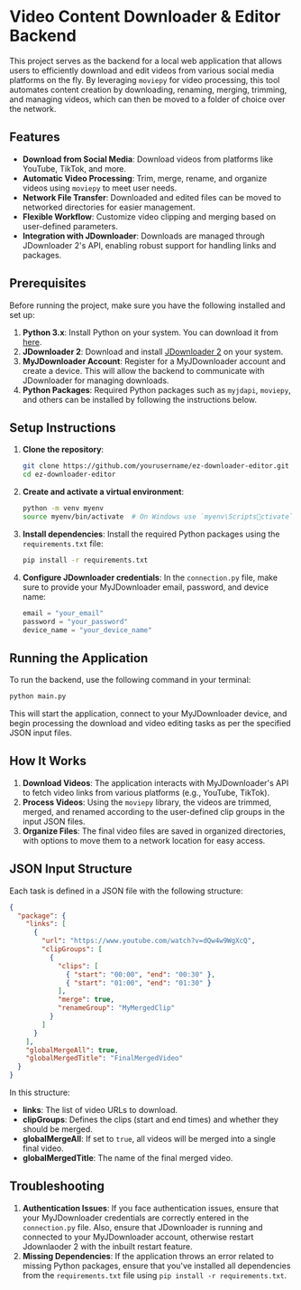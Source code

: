 
# Video Content Downloader & Editor Backend

This project serves as the backend for a local web application that allows users to efficiently download and edit videos from various social media platforms on the fly. By leveraging `moviepy` for video processing, this tool automates content creation by downloading, renaming, merging, trimming, and managing videos, which can then be moved to a folder of choice over the network.

## Features

- **Download from Social Media**: Download videos from platforms like YouTube, TikTok, and more.
- **Automatic Video Processing**: Trim, merge, rename, and organize videos using `moviepy` to meet user needs.
- **Network File Transfer**: Downloaded and edited files can be moved to networked directories for easier management.
- **Flexible Workflow**: Customize video clipping and merging based on user-defined parameters.
- **Integration with JDownloader**: Downloads are managed through JDownloader 2's API, enabling robust support for handling links and packages.

## Prerequisites

Before running the project, make sure you have the following installed and set up:

1. **Python 3.x**: Install Python on your system. You can download it from [here](https://www.python.org/downloads/).
2. **JDownloader 2**: Download and install [JDownloader 2](https://jdownloader.org/download/index) on your system.
3. **MyJDownloader Account**: Register for a MyJDownloader account and create a device. This will allow the backend to communicate with JDownloader for managing downloads.
4. **Python Packages**: Required Python packages such as `myjdapi`, `moviepy`, and others can be installed by following the instructions below.

## Setup Instructions

1. **Clone the repository**:
   ```bash
   git clone https://github.com/yourusername/ez-downloader-editor.git
   cd ez-downloader-editor
   ```

2. **Create and activate a virtual environment**:
   ```bash
   python -m venv myenv
   source myenv/bin/activate  # On Windows use `myenv\Scriptsctivate`
   ```

3. **Install dependencies**:
   Install the required Python packages using the `requirements.txt` file:
   ```bash
   pip install -r requirements.txt
   ```

4. **Configure JDownloader credentials**:
   In the `connection.py` file, make sure to provide your MyJDownloader email, password, and device name:
   ```python
   email = "your_email"
   password = "your_password"
   device_name = "your_device_name"
   ```

## Running the Application

To run the backend, use the following command in your terminal:

```bash
python main.py
```

This will start the application, connect to your MyJDownloader device, and begin processing the download and video editing tasks as per the specified JSON input files.

## How It Works

1. **Download Videos**: The application interacts with MyJDownloader's API to fetch video links from various platforms (e.g., YouTube, TikTok).
2. **Process Videos**: Using the `moviepy` library, the videos are trimmed, merged, and renamed according to the user-defined clip groups in the input JSON files.
3. **Organize Files**: The final video files are saved in organized directories, with options to move them to a network location for easy access.

## JSON Input Structure

Each task is defined in a JSON file with the following structure:

```json
{
  "package": {
    "links": [
      {
        "url": "https://www.youtube.com/watch?v=dQw4w9WgXcQ",
        "clipGroups": [
          {
            "clips": [
              { "start": "00:00", "end": "00:30" },
              { "start": "01:00", "end": "01:30" }
            ],
            "merge": true,
            "renameGroup": "MyMergedClip"
          }
        ]
      }
    ],
    "globalMergeAll": true,
    "globalMergedTitle": "FinalMergedVideo"
  }
}
```

In this structure:
- **links**: The list of video URLs to download.
- **clipGroups**: Defines the clips (start and end times) and whether they should be merged.
- **globalMergeAll**: If set to `true`, all videos will be merged into a single final video.
- **globalMergedTitle**: The name of the final merged video.

## Troubleshooting

1. **Authentication Issues**: If you face authentication issues, ensure that your MyJDownloader credentials are correctly entered in the `connection.py` file. Also, ensure that JDownloader is running and connected to your MyJDownloader account, otherwise restart Jdownlaoder 2 with the inbuilt restart feature.
2. **Missing Dependencies**: If the application throws an error related to missing Python packages, ensure that you've installed all dependencies from the `requirements.txt` file using `pip install -r requirements.txt`.
